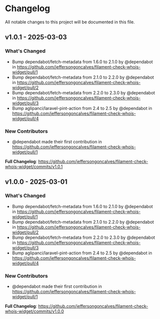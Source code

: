 # Changelog

All notable changes to this project will be documented in this file.

## v1.0.1 - 2025-03-03

### What's Changed

* Bump dependabot/fetch-metadata from 1.6.0 to 2.1.0 by @dependabot in https://github.com/jeffersongoncalves/filament-check-whois-widget/pull/1
* Bump dependabot/fetch-metadata from 2.1.0 to 2.2.0 by @dependabot in https://github.com/jeffersongoncalves/filament-check-whois-widget/pull/2
* Bump dependabot/fetch-metadata from 2.2.0 to 2.3.0 by @dependabot in https://github.com/jeffersongoncalves/filament-check-whois-widget/pull/3
* Bump aglipanci/laravel-pint-action from 2.4 to 2.5 by @dependabot in https://github.com/jeffersongoncalves/filament-check-whois-widget/pull/4

### New Contributors

* @dependabot made their first contribution in https://github.com/jeffersongoncalves/filament-check-whois-widget/pull/1

**Full Changelog**: https://github.com/jeffersongoncalves/filament-check-whois-widget/commits/v1.0.1

## v1.0.0 - 2025-03-01

### What's Changed

* Bump dependabot/fetch-metadata from 1.6.0 to 2.1.0 by @dependabot in https://github.com/jeffersongoncalves/filament-check-whois-widget/pull/1
* Bump dependabot/fetch-metadata from 2.1.0 to 2.2.0 by @dependabot in https://github.com/jeffersongoncalves/filament-check-whois-widget/pull/2
* Bump dependabot/fetch-metadata from 2.2.0 to 2.3.0 by @dependabot in https://github.com/jeffersongoncalves/filament-check-whois-widget/pull/3
* Bump aglipanci/laravel-pint-action from 2.4 to 2.5 by @dependabot in https://github.com/jeffersongoncalves/filament-check-whois-widget/pull/4

### New Contributors

* @dependabot made their first contribution in https://github.com/jeffersongoncalves/filament-check-whois-widget/pull/1

**Full Changelog**: https://github.com/jeffersongoncalves/filament-check-whois-widget/commits/v1.0.0
